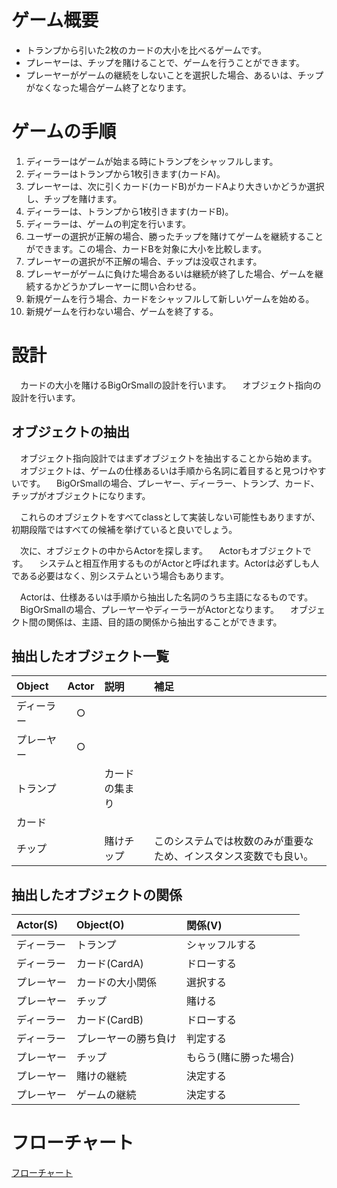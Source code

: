 # ゲーム概要
- トランプから引いた2枚のカードの大小を比べるゲームです。
- プレーヤーは、チップを賭けることで、ゲームを行うことができます。
- プレーヤーがゲームの継続をしないことを選択した場合、あるいは、チップがなくなった場合ゲーム終了となります。

# ゲームの手順
1. ディーラーはゲームが始まる時にトランプをシャッフルします。
1. ディーラーはトランプから1枚引きます(カードA)。
1. プレーヤーは、次に引くカード(カードB)がカードAより大きいかどうか選択し、チップを賭けます。
1. ディーラーは、トランプから1枚引きます(カードB)。
1. ディーラーは、ゲームの判定を行います。
 1. ユーザーの選択が正解の場合、勝ったチップを賭けてゲームを継続することができます。この場合、カードBを対象に大小を比較します。
 1. プレーヤーの選択が不正解の場合、チップは没収されます。
1. プレーヤーがゲームに負けた場合あるいは継続が終了した場合、ゲームを継続するかどうかプレーヤーに問い合わせる。
 1. 新規ゲームを行う場合、カードをシャッフルして新しいゲームを始める。
 1. 新規ゲームを行わない場合、ゲームを終了する。

# 設計
　カードの大小を賭けるBigOrSmallの設計を行います。 
　オブジェクト指向の設計を行います。

## オブジェクトの抽出
　オブジェクト指向設計ではまずオブジェクトを抽出することから始めます。
　オブジェクトは、ゲームの仕様あるいは手順から名詞に着目すると見つけやすいです。
　BigOrSmallの場合、プレーヤー、ディーラー、トランプ、カード、チップがオブジェクトになります。

　これらのオブジェクトをすべてclassとして実装しない可能性もありますが、初期段階ではすべての候補を挙げていると良いでしょう。

　次に、オブジェクトの中からActorを探します。
　Actorもオブジェクトです。
　システムと相互作用するものがActorと呼ばれます。Actorは必ずしも人である必要はなく、別システムという場合もあります。

　Actorは、仕様あるいは手順から抽出した名詞のうち主語になるものです。
　BigOrSmallの場合、プレーヤーやディーラーがActorとなります。
　オブジェクト間の関係は、主語、目的語の関係から抽出することができます。

## 抽出したオブジェクト一覧
|Object|Actor|説明|補足|
|:----|:---:|:---|:---|
|ディーラー|○|||
|プレーヤー|○|||
|トランプ||カードの集まり||
|カード||||
|チップ||賭けチップ|このシステムでは枚数のみが重要なため、インスタンス変数でも良い。|

## 抽出したオブジェクトの関係
|Actor(S)|Object(O)|関係(V)|
|:----|:---|:---|
|ディーラー|トランプ|シャッフルする|
|ディーラー|カード(CardA)|ドローする|
|プレーヤー|カードの大小関係|選択する|
|プレーヤー|チップ|賭ける|
|ディーラー|カード(CardB)|ドローする|
|ディーラー|プレーヤーの勝ち負け|判定する|
|プレーヤー|チップ|もらう(賭に勝った場合)|
|プレーヤー|賭けの継続|決定する|
|プレーヤー|ゲームの継続|決定する|

# フローチャート

[フローチャート](https://www.draw.io/#G1UNRBiwGwwzASH2E-TIJydDOiFI3oFesx)


